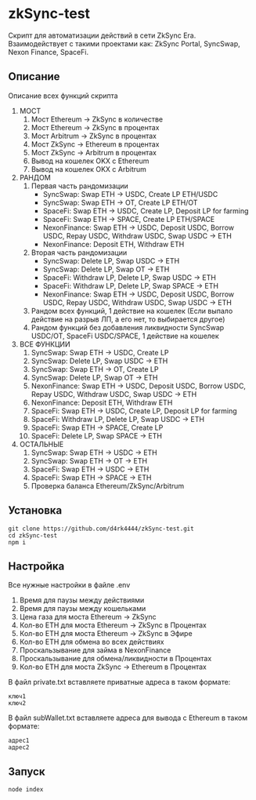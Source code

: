 # zkSync-test
Скрипт для автоматизации действий в сети ZkSync Era. Взаимодействует с такими проектами как: ZkSync Portal, SyncSwap, Nexon Finance, SpaceFi.    

## Описание
Описание всех функций скрипта      

1. МОСТ     
    1. Мост Ethereum -> ZkSync в количестве     
    2. Мост Ethereum -> ZkSync в процентах   
    3. Мост Arbitrum -> ZkSync в процентах      
    4. Мост ZkSync -> Ethereum в процентах      
    5. Мост ZkSync -> Arbitrum в процентах      
    6. Вывод на кошелек OKX c Ethereum    
    7. Вывод на кошелек OKX c Arbitrum     
2. РАНДОМ       
    1. Первая часть рандомизации    
        - SyncSwap: Swap ETH -> USDC, Create LP ETH/USDC    
        - SyncSwap: Swap ETH -> OT, Create LP ETH/OT   
        - SpaceFi: Swap ETH -> USDC, Create LP, Deposit LP for farming      
        - SpaceFi: Swap ETH -> SPACE, Create LP ETH/SPACE      
        - NexonFinance: Swap ETH -> USDC, Deposit USDC, Borrow USDC, Repay USDC, Withdraw USDC, Swap USDC -> ETH   
        - NexonFinance: Deposit ETH, Withdraw ETH       
    2. Вторая часть рандомизации    
        - SyncSwap: Delete LP, Swap USDC -> ETH     
        - SyncSwap: Delete LP, Swap OT -> ETH     
        - SpaceFi: Withdraw LP, Delete LP, Swap USDC -> ETH     
        - SpaceFi: Withdraw LP, Delete LP, Swap SPACE -> ETH     
        - NexonFinance: Swap ETH -> USDC, Deposit USDC, Borrow USDC, Repay USDC, Withdraw USDC, Swap USDC -> ETH     
    3. Рандом всех функций, 1 действие на кошелек (Если выпало действие на разрыв ЛП, а его нет, то выбирается другое)      
    4. Рандом функций без добавления ликвидности SyncSwap USDC/OT, SpaceFi USDC/SPACE, 1 действие на кошелек        
3. ВСЕ ФУНКЦИИ      
    1. SyncSwap: Swap ETH -> USDC, Create LP    
    2. SyncSwap: Delete LP, Swap USDC -> ETH    
    3. SyncSwap: Swap ETH -> OT, Create LP    
    4. SyncSwap: Delete LP, Swap OT -> ETH    
    5. NexonFinance: Swap ETH -> USDC, Deposit USDC, Borrow USDC, Repay USDC, Withdraw USDC, Swap USDC -> ETH    
    6. NexonFinance: Deposit ETH, Withdraw ETH      
    7. SpaceFi: Swap ETH -> USDC, Create LP, Deposit LP for farming     
    8. SpaceFi: Withdraw LP, Delete LP, Swap USDC -> ETH    
    9. SpaceFi: Swap ETH -> SPACE, Create LP     
    10. SpaceFi: Delete LP, Swap SPACE -> ETH    
4. ОСТАЛЬНЫЕ
    1. SyncSwap: Swap ETH -> USDC -> ETH    
    2. SyncSwap: Swap ETH -> OT -> ETH    
    3. SpaceFi: Swap ETH -> USDC -> ETH    
    4. SpaceFi: Swap ETH -> SPACE -> ETH    
    5. Проверка баланса Ethereum/ZkSync/Arbitrum
    
## Установка
```
git clone https://github.com/d4rk4444/zkSync-test.git
cd zkSync-test
npm i
```

## Настройка
Все нужные настройки в файле .env    
    
1. Время для паузы между действиями          
2. Время для паузы между кошельками     
3. Цена газа для моста Ethereum -> ZkSync   
4. Кол-во ETH для моста Ethereum -> ZkSync в Процентах  
5. Кол-во ETH для моста Ethereum -> ZkSync в Эфире  
6. Кол-во ETH для обмена во всех действиях  
7. Проскальзывание для займа в NexonFinance 
8. Проскальзывание для обмена/ликвидности в Процентах   
9. Кол-во ETH для моста ZkSync -> Ethereum в Процентах  

В файл private.txt вставляете приватные адреса в таком формате:     
```
ключ1
ключ2
```

В файл subWallet.txt вставляете адреса для вывода с Ethereum в таком формате:      
```
адрес1
адрес2
```
    
## Запуск
```
node index
```